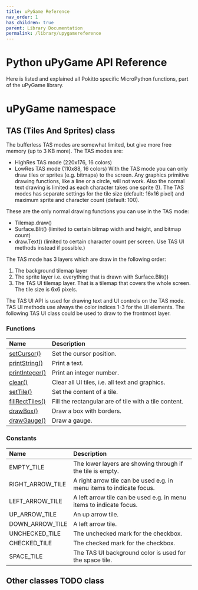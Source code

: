 ```yaml
---
title: uPyGame Reference
nav_order: 1
has_children: true
parent: Library Documentation
permalink: /library/upygamereference
---
```


# Python uPyGame API Reference

Here is listed and explained all Pokitto specific MicroPython functions, part of the uPyGame library.

<h1> uPyGame <span class="label label-green">namespace</span></h1>

<h2> TAS (Tiles And Sprites) <span class="label label-purple">class</span></h2>

The bufferless TAS modes are somewhat limited, but give more free memory (up to 3 KB more). The TAS modes are:
* HighRes TAS mode (220x176, 16 colors)
* LowRes TAS mode (110x88, 16 colors)
With the TAS mode you can only draw tiles or sprites (e.g. bitmaps) to the screen. Any graphics primitive drawing functions, like a line or a circle, will not work. Also the normal text drawing is limited as each character takes one sprite (!). The TAS modes has separate settings for the tile size (default: 16x16 pixel) and maximum sprite and character count (default: 100).

These are the only normal drawing functions you can use in the TAS mode:
* Tilemap.draw()
* Surface.Blit() (limited to certain bitmap width and height, and bitmap count)
* draw.Text() (limited to certain character count per screen. Use TAS UI methods instead if possible.)

The TAS mode has 3 layers which are draw in the following order:
1) The background tilemap layer
2) The sprite layer i.e. everything that is drawn with Surface.Blit())
3) The TAS UI tilemap layer. That is a tilemap that covers the whole screen. The tile size is 6x6 pixels.

The TAS UI API is used for drawing text and UI controls on the TAS mode. TAS UI methods use always the color indices 1-3 for the UI elements. The following TAS UI class could be used to draw to the frontmost layer.

### Functions

| Name                                                                     | Description                                                  |
|:-------------------------------------------------------------------------|:-------------------------------------------------------------|
| [setCursor()]({{site.url}}{{site.baseurl}}/library/upygame/setcursor)               | Set the cursor position.                                          | 
| [printString()]({{site.url}}{{site.baseurl}}/library/upygame/printstring)       | Print a text.                                             |
| [printInteger()]({{site.url}}{{site.baseurl}}/library/upygame/printinteger)             | Print an integer number.                               |
| [clear()]({{site.url}}{{site.baseurl}}/library/upygame/clear)     | Clear all UI tiles, i.e. all text and graphics.                   |
| [setTile()]({{site.url}}{{site.baseurl}}/library/upygame/settile)           | Set the content of a tile.                   |
| [fillRectTiles()]({{site.url}}{{site.baseurl}}/library/upygame/fillrecttiles)                 | Fill the rectangular are of tile with a tile content.                                     |
| [drawBox()]({{site.url}}{{site.baseurl}}/library/upygame/drawbox) | Draw a box with borders.                                             |
| [drawGauge()]({{site.url}}{{site.baseurl}}/library/upygame/drawgauge) | Draw a gauge.                                             |

### Constants

| Name                                                                     | Description                                                  |
|:-------------------------------------------------------------------------|:-------------------------------------------------------------|
| EMPTY_TILE               | The lower layers are showing through if the tile is empty.                                          | 
| RIGHT_ARROW_TILE       | A right arrow tile can be used e.g. in menu items to indicate focus.                                             |
| LEFT_ARROW_TILE             | A left arrow tile can be used e.g. in menu items to indicate focus.                               |
| UP_ARROW_TILE     | An up arrow tile.                   |
| DOWN_ARROW_TILE           | A left arrow tile.                   |
| UNCHECKED_TILE                 | The unchecked mark for the checkbox.                                     |
| CHECKED_TILE | The checked mark for the checkbox.                                             |
| SPACE_TILE | The TAS UI background color is used for the space tile.                                             |


<h2> Other classes  TODO <span class="label label-purple">class</span></h2>

